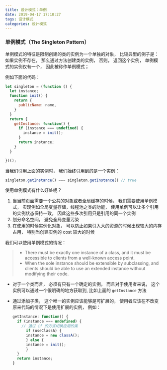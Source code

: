 ```yaml
---
title: 设计模式：单例
date: 2019-04-17 17:10:27
tags: 设计模式
categories: 设计模式
---
```


### 单例模式（The Singleton Pattern）

单例模式的特征是限制创建的类的实例为一个单独的对象， 比较典型的例子是： 如果实例不存在， 那么通过方法创建类的实例， 否则， 返回这个实例， 单例模式的实例仅有一个， 因此被称作单例模式；

例如下面的代码：

```js
let singleton = (function () {
  let instance;
  function init() {
    return {
      publicName: name,
    }
  }
  return {
    getInstance: function() {
      if (instance === undefined) {
        instance = init();
      }
      return instance;
    }
  }

})();
```

当我们引用上面的实例时， 我们始终引用到的是一个实例：

```js
singleton.getInstance() === singleton.getInstance() // true
```

使用单例模式有什么好处呢？

1. 当当前页面需要一个公共的对象或者全局缓存的时候， 我们需要使用单例模式， 实现例如全局变量存储，线程池之类的功能， 使用单例可以让多个引用的实例状态保持一致， 因此这些多次引用只是引用的同一个实例
2. 划分命名空间， 避免全局变量污染
3. 在使用的时候实例化对象， 可以防止如果引入大的资源的时候出现较大的内存占用， 特别当创建实例的 cost 较大的时候

我们可以使用单例模式的情况：

>* There must be exactly one instance of a class, and it must be accessible to clients from a well-known access point.
>* When the sole instance should be extensible by subclassing, and clients should be able to use an extended instance without modifying their code.

* 对于一个类而言， 必须有只有一个确定的实例， 而且对于使用者来说， 这个实例可以通过一个很明确的地方获取到, 比如上面的 `getInstance` 方法

* 通过添加子类， 这个唯一的实例应该能够是可扩展的， 使用者应该在不改变原来代码的情况下是使用扩展的实例， 例如：

  ```js
  getInstance: function() {
    if (instance === undefined) {
      // 通过 if 的方式切换应用的类
    	if (useClassA) {
        instance = new classA();
    	} else {
        instance = init();
    	}
    }
  	return instance;
  }
  ```


